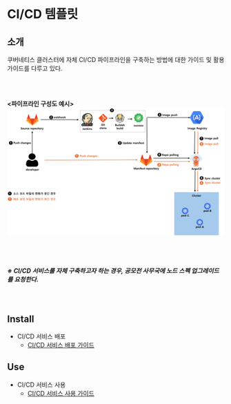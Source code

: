 # CI/CD 템플릿

## 소개

쿠버네티스 클러스터에 자체 CI/CD 파이프라인을 구축하는 방법에 대한 가이드 및 활용 가이드를 다루고 있다. 

<br>
<br>

**\<파이프라인 구성도 예시>**
![alt text](image.png)

<br>
<br>

##### ※ CI/CD 서비스를 자체 구축하고자 하는 경우, 공모전 사무국에 노드 스펙 업그레이드를 요청한다.

<br>

## Install

- CI/CD 서비스 배포
    - [CI/CD 서비스 배포 가이드](guide/install-guide/install-guide.md)

## Use

- CI/CD 서비스 사용
    - [CI/CD 서비스 사용 가이드](guide/use-guide/use-guide.md)





